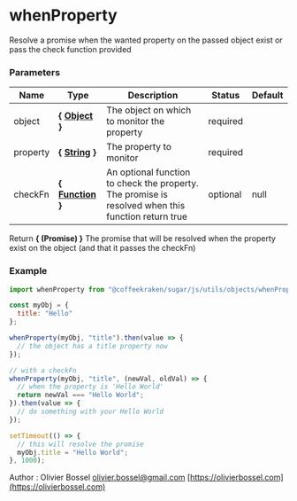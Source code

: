# whenProperty

Resolve a promise when the wanted property on the passed object exist or pass the check function provided

### Parameters

| Name     | Type                                                                                                       | Description                                                                                        | Status   | Default |
| -------- | ---------------------------------------------------------------------------------------------------------- | -------------------------------------------------------------------------------------------------- | -------- | ------- |
| object   | **{ [Object](https://developer.mozilla.org/fr/docs/Web/JavaScript/Reference/Objets_globaux/Object) }**     | The object on which to monitor the property                                                        | required |
| property | **{ [String](https://developer.mozilla.org/fr/docs/Web/JavaScript/Reference/Objets_globaux/String) }**     | The property to monitor                                                                            | required |
| checkFn  | **{ [Function](https://developer.mozilla.org/fr/docs/Web/JavaScript/Reference/Objets_globaux/Function) }** | An optional function to check the property. The promise is resolved when this function return true | optional | null    |

Return **{ (Promise) }** The promise that will be resolved when the property exist on the object (and that it passes the checkFn)

### Example

```js
import whenProperty from "@coffeekraken/sugar/js/utils/objects/whenProperty";

const myObj = {
  title: "Hello"
};

whenProperty(myObj, "title").then(value => {
  // the object has a title property now
});

// with a checkFn
whenProperty(myObj, "title", (newVal, oldVal) => {
  // when the property is 'Hello World'
  return newVal === "Hello World";
}).then(value => {
  // do something with your Hello World
});

setTimeout(() => {
  // this will resolve the promise
  myObj.title = "Hello World";
}, 1000);
```

Author : Olivier Bossel [olivier.bossel@gmail.com](mailto:olivier.bossel@gmail.com) [https://olivierbossel.com](https://olivierbossel.com)

